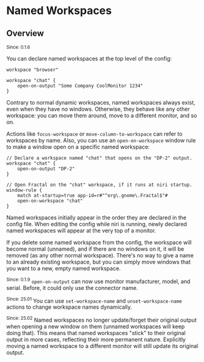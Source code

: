 # Named Workspaces

## Overview

<sup>Since: 0.1.6</sup>

You can declare named workspaces at the top level of the config:

```kdl
workspace "browser"

workspace "chat" {
    open-on-output "Some Company CoolMonitor 1234"
}
```

Contrary to normal dynamic workspaces, named workspaces always exist, even when they have no windows.
Otherwise, they behave like any other workspace: you can move them around, move to a different monitor, and so on.

Actions like `focus-workspace` or `move-column-to-workspace` can refer to workspaces by name.
Also, you can use an `open-on-workspace` window rule to make a window open on a specific named workspace:

```kdl
// Declare a workspace named "chat" that opens on the "DP-2" output.
workspace "chat" {
    open-on-output "DP-2"
}

// Open Fractal on the "chat" workspace, if it runs at niri startup.
window-rule {
    match at-startup=true app-id=r#"^org\.gnome\.Fractal$"#
    open-on-workspace "chat"
}
```

Named workspaces initially appear in the order they are declared in the config file.
When editing the config while niri is running, newly declared named workspaces will appear at the very top of a monitor.

If you delete some named workspace from the config, the workspace will become normal (unnamed), and if there are no windows on it, it will be removed (as any other normal workspace).
There's no way to give a name to an already existing workspace, but you can simply move windows that you want to a new, empty named workspace.

<sup>Since: 0.1.9</sup> `open-on-output` can now use monitor manufacturer, model, and serial.
Before, it could only use the connector name.

<sup>Since: 25.01</sup> You can use `set-workspace-name` and `unset-workspace-name` actions to change workspace names dynamically.

<sup>Since: 25.02</sup> Named workspaces no longer update/forget their original output when opening a new window on them (unnamed workspaces will keep doing that).
This means that named workspaces "stick" to their original output in more cases, reflecting their more permanent nature.
Explicitly moving a named workspace to a different monitor will still update its original output.
